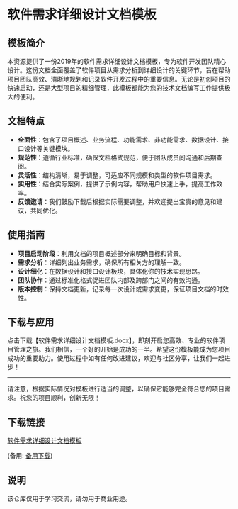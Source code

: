 # 软件需求详细设计文档模板

## 模板简介

本资源提供了一份2019年的软件需求详细设计文档模板，专为软件开发团队精心设计。这份文档全面覆盖了软件项目从需求分析到详细设计的关键环节，旨在帮助项目团队高效、清晰地规划和记录软件开发过程中的重要信息。无论是初创项目的快速启动，还是大型项目的精细管理，此模板都能为您的技术文档编写工作提供极大的便利。

## 文档特点

- **全面性**：包含了项目概述、业务流程、功能需求、非功能需求、数据设计、接口设计等关键模块。
- **规范性**：遵循行业标准，确保文档格式规范，便于团队成员间沟通和后期查阅。
- **灵活性**：结构清晰，易于调整，可适应不同规模和类型的软件项目需求。
- **实用性**：结合实际案例，提供了示例内容，帮助用户快速上手，提高工作效率。
- **反馈邀请**：我们鼓励下载后根据实际需要调整，并欢迎提出宝贵的意见和建议，共同优化。

## 使用指南

- **项目启动阶段**：利用文档的项目概述部分来明确目标和背景。
- **需求分析**：详细列出业务需求，确保所有相关方的理解一致。
- **设计细化**：在数据设计和接口设计板块，具体化你的技术实现思路。
- **团队协作**：通过标准化格式促进团队内部及跨部门之间的有效沟通。
- **版本控制**：保持文档更新，记录每一次设计或需求变更，保证项目文档的时效性。

## 下载与应用

点击下载【软件需求详细设计文档模板.docx】，即刻开启您高效、专业的软件项目管理之旅。我们相信，一个好的开始是成功的一半。希望这份模板能成为您项目成功的重要助力。使用过程中如有任何改进建议，欢迎与社区分享，让我们一起进步！

---

请注意，根据实际情况对模板进行适当的调整，以确保它能够完全符合您的项目需求。祝您的项目顺利，创新无限！

## 下载链接
[软件需求详细设计文档模板](https://pan.quark.cn/s/6323c1dc2211) 

(备用: [备用下载](https://pan.baidu.com/s/1jvNLuydvebGLhA0YxBlS3w?pwd=1234))

## 说明

该仓库仅用于学习交流，请勿用于商业用途。
